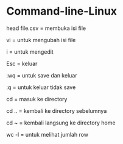 # Command-line-Linux

head file.csv = membuka isi file 
  
vi = untuk mengubah isi file 
  
i = untuk mengedit
  
Esc = keluar
  
:wq = untuk save dan keluar
  
:q = untuk keluar tidak save
  
cd = masuk ke directory 
  
cd .. = kembali ke directory sebelumnya
  
cd ~ = kembali langsung ke directory home
  
wc -l = untuk melihat jumlah row
